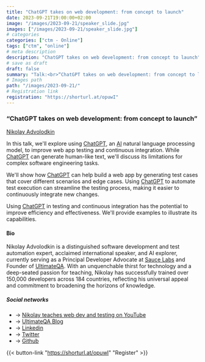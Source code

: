 ```yaml
---
title: "ChatGPT takes on web development: from concept to launch"
date: 2023-09-21T19:00:00+02:00
image: "/images/2023-09-21/speaker_slide.jpg"
images: ["/images/2023-09-21/speaker_slide.jpg"]
# categories
categories: ["ctm - Online"]
tags: ["ctm", "online"]
# meta description
description: "ChatGPT takes on web development: from concept to launch"
# save as draft
draft: false
summary: "Talk:<br>“ChatGPT takes on web development: from concept to launch” (Nikolay Advolodkin)"
# Images path
path: "/images/2023-09-21/"
# Registration link
registration: "https://shorturl.at/opuwI"
---
```


### “ChatGPT takes on web development: from concept to launch”

[Nikolay Advolodkin](https://www.linkedin.com/in/nikolayadvolodkin)

In this talk, we'll explore using [ChatGPT](https://chat.openai.com), an [AI](https://en.wikipedia.org/wiki/Artificial_intelligence) natural language processing model, to improve web app testing and continuous integration. While [ChatGPT](https://chat.openai.com) can generate human-like text, we'll discuss its limitations for complex software engineering tasks.

We'll show how [ChatGPT](https://chat.openai.com) can help build a web app by generating test cases that cover different scenarios and edge cases. Using [ChatGPT](https://chat.openai.com) to automate test execution can streamline the testing process, making it easier to continuously integrate new changes.

Using [ChatGPT](https://chat.openai.com) in testing and continuous integration has the potential to improve efficiency and effectiveness. We'll provide examples to illustrate its capabilities.

#### Bio

​​Nikolay Advolodkin is a distinguished software development and test automation expert, acclaimed international speaker, and AI explorer, currently serving as a Principal Developer Advocate at [Sauce Labs](https://www.saucelabs.com) and Founder of [UltimateQA](https://www.ultimateqa.com). With an unquenchable thirst for technology and a deep-seated passion for teaching, Nikolay has successfully trained over 150,000 developers across 184 countries, reflecting his universal appeal and commitment to broadening the horizons of knowledge.

##### Social networks

- <i class="fa fa-youtube"></i> -> [Nikolay teaches web dev and testing on YouTube](https://www.youtube.com/ultimateqa)
- <i class="fa fa-code"></i> -> [UltimateQA Blog](http://www.ultimateqa.com)
- <i class="fa fa-linkedin"></i> -> [Linkedin](https://www.linkedin.com/in/nikolayadvolodkin)
- <i class="fa fa-twitter"></i> -> [Twitter](https://twitter.com/Nikolay_A00)
- <i class="fa fa-github"></i> -> [Github](https://github.com/nadvolod)

{{< button-link "https://shorturl.at/opuwI" "Register" >}}
